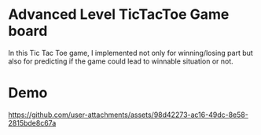 # Advanced Level TicTacToe Game board
In this Tic Tac Toe game, I implemented not only for winning/losing part but also for predicting if the game could lead to winnable situation or not.

# Demo
https://github.com/user-attachments/assets/98d42273-ac16-49dc-8e58-2815bde8c67a
